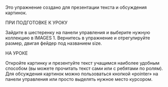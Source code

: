 Это упражнение создано для презентации текста и обсуждения картинок.

ПРИ ПОДГОТОВКЕ К УРОКУ

Зайдите в шестеренку на панели управления и выберите нужную коллекцию в IMAGES 1. Вернитесь в упражнение и отрегулируйте размер, двигая фейдер под названием size. 

НА УРОКЕ

Откройте картинку и презентуйте текст учащимся наиболее удобным способом (вы можете прочитать текст сами или с ребятами по ролям). Для обсуждения картинок можно пользоваться кнопкой «pointer» на панели управления или просто выделять нужное место курсором.
